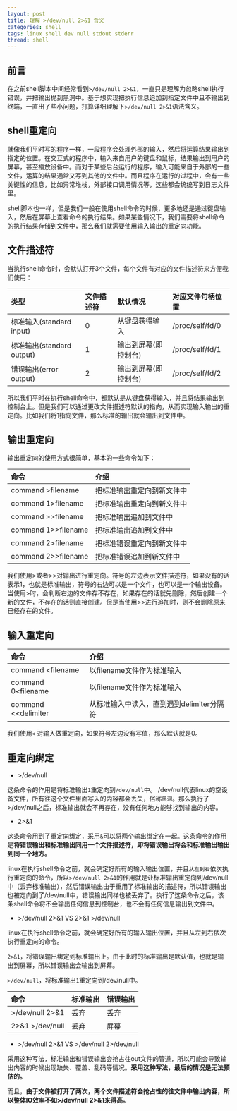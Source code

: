 ```yaml
---
layout: post
title: 理解 >/dev/null 2>&1 含义
categories: shell
tags: linux shell dev null stdout stderr
thread: shell
---
```

## 前言
在之前shell脚本中间经常看到`>/dev/null 2>&1`，一直只是理解为忽略shell执行错误，并把输出抛到黑洞中。基于想实现把执行信息追加到指定文件中且不输出到终端，一直出了些小问题，打算详细理解下`>/dev/null 2>&1`语法含义。

## shell重定向
就像我们平时写的程序一样，一段程序会处理外部的输入，然后将运算结果输出到指定的位置。在交互式的程序中，输入来自用户的键盘和鼠标，结果输出到用户的屏幕，甚至播放设备中。而对于某些后台运行的程序，输入可能来自于外部的一些文件，运算的结果通常又写到其他的文件中。而且程序在运行的过程中，会有一些关键性的信息，比如异常堆栈，外部接口调用情况等，这些都会统统写到日志文件里。

shell脚本也一样，但是我们一般在使用shell命令的时候，更多地还是通过键盘输入，然后在屏幕上查看命令的执行结果。如果某些情况下，我们需要将shell命令的执行结果存储到文件中，那么我们就需要使用输入输出的重定向功能。


## 文件描述符
当执行shell命令时，会默认打开3个文件，每个文件有对应的文件描述符来方便我们使用：

|类型|文件描述符|默认情况|对应文件句柄位置|
|:---|:---|:---|:---|
|标准输入(standard input)|0|从键盘获得输入|/proc/self/fd/0|
|标准输出(standard output)|1|输出到屏幕(即控制台)|/proc/self/fd/1|
|错误输出(error output)|2|输出到屏幕(即控制台)|/proc/self/fd/2|

所以我们平时在执行shell命令中，都默认是从键盘获得输入，并且将结果输出到控制台上。但是我们可以通过更改文件描述符默认的指向，从而实现输入输出的重定向。比如我们将1指向文件，那么标准的输出就会输出到文件中。

## 输出重定向

输出重定向的使用方式很简单，基本的一些命令如下：

|命令|介绍|
|:---|:---|
|command >filename|把标准输出重定向到新文件中|
|command 1>filename|把标准输出重定向到新文件中|
|command >>filename|把标准输出追加到文件中|
|command 1>>filename|把标准输出追加到文件中|
|command 2>filename|把标准错误重定向到新文件中|
|command 2>>filename|把标准错误追加到新文件中|

我们使用>或者>>对输出进行重定向。符号的左边表示文件描述符，如果没有的话表示1，也就是标准输出，符号的右边可以是一个文件，也可以是一个输出设备。当使用>时，会判断右边的文件存不存在，如果存在的话就先删除，然后创建一个新的文件，不存在的话则直接创建。但是当使用>>进行追加时，则不会删除原来已经存在的文件。

## 输入重定向

|命令|介绍|
|:---|:---|
|command <filename|以filename文件作为标准输入|
|command 0<filename|以filename文件作为标准输入|
|command <<delimiter|从标准输入中读入，直到遇到delimiter分隔符|

我们使用`<` 对输入做重定向，如果符号左边没有写值，那么默认就是0。

## 重定向绑定
* \>/dev/null

这条命令的作用是将标准输出`1`重定向到`/dev/null`中。 /dev/null代表linux的空设备文件，所有往这个文件里面写入的内容都会丢失，俗称`黑洞`。那么执行了>/dev/null之后，标准输出就会不再存在，没有任何地方能够找到输出的内容。

* 2>&1

这条命令用到了重定向绑定，采用`&`可以将两个输出绑定在一起。这条命令的作用是**将错误输出和标准输出同用一个文件描述符，即将错误输出将会和标准输出输出到同一个地方。**

linux在执行shell命令之前，就会确定好所有的输入输出位置，并且`从左到右`依次执行重定向的命令，所以`>/dev/null 2>&1`的作用就是让标准输出重定向到/dev/null中（丢弃标准输出），然后错误输出由于重用了标准输出的描述符，所以错误输出也被定向到了/dev/null中，错误输出同样也被丢弃了。执行了这条命令之后，该条shell命令将不会输出任何信息到控制台，也不会有任何信息输出到文件中。

* \>/dev/null 2>&1 VS 2>&1 >/dev/null

linux在执行shell命令之前，就会确定好所有的输入输出位置，并且从左到右依次执行重定向的命令。

`2>&1`，将错误输出绑定到标准输出上。由于此时的标准输出是默认值，也就是输出到屏幕，所以错误输出会输出到屏幕。

`>/dev/null`，将标准输出`1`重定向到/dev/null中。 

|命令|标准输出|错误输出|
|:---|:---|:---|
|>/dev/null 2>&1|丢弃|丢弃|
|2>&1 >/dev/null|丢弃|屏幕|

* \>/dev/null 2>&1 VS >/dev/null 2>/dev/null

采用这种写法，标准输出和错误输出会抢占往out文件的管道，所以可能会导致输出内容的时候出现缺失、覆盖、乱码等情况。**采用这种写法，最后的情况是无法预估的。**

而且，**由于文件被打开了两次，两个文件描述符会抢占性的往文件中输出内容，所以整体IO效率不如>/dev/null 2>&1来得高。**
